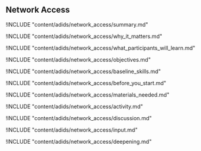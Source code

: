 
##  Network Access

<!-- ![](content/images/network_access.png "") -->

!INCLUDE "content/adids/network_access/summary.md"

<!-- Why The Topic Matters -->

!INCLUDE "content/adids/network_access/why_it_matters.md"

<!--  What Participants Will Learn -->

!INCLUDE "content/adids/network_access/what_participants_will_learn.md"

<!-- Objectives {.sidebar} -->

!INCLUDE "content/adids/network_access/objectives.md"

<!-- Baseline Skills -->

!INCLUDE "content/adids/network_access/baseline_skills.md"

<!-- Before you Start -->

!INCLUDE "content/adids/network_access/before_you_start.md"

<!-- Materials Needed [stub] -->

!INCLUDE "content/adids/network_access/materials_needed.md"

<!--Activity [stub] {.activity} -->

!INCLUDE "content/adids/network_access/activity.md"

<!--Discussion [stub] -->

!INCLUDE "content/adids/network_access/discussion.md"

<!-- Input -->

!INCLUDE "content/adids/network_access/input.md"

<!-- Deepening -->

!INCLUDE "content/adids/network_access/deepening.md"

<!--Synthesis [stub] {.synthesis} -->

